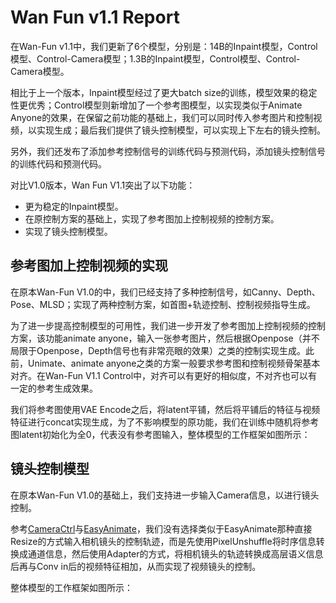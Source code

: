 # Wan Fun v1.1 Report

在Wan-Fun v1.1中，我们更新了6个模型，分别是：14B的Inpaint模型，Control模型、Control-Camera模型；1.3B的Inpaint模型，Control模型、Control-Camera模型。

相比于上一个版本，Inpaint模型经过了更大batch size的训练，模型效果的稳定性更优秀；Control模型则新增加了一个参考图模型，以实现类似于Animate Anyone的效果，在保留之前功能的基础上，我们可以同时传入参考图片和控制视频，以实现生成；最后我们提供了镜头控制模型，可以实现上下左右的镜头控制。

另外，我们还发布了添加参考控制信号的训练代码与预测代码，添加镜头控制信号的训练代码和预测代码。

对比V1.0版本，Wan Fun V1.1突出了以下功能：

- 更为稳定的Inpaint模型。
- 在原控制方案的基础上，实现了参考图加上控制视频的控制方案。
- 实现了镜头控制模型。

## 参考图加上控制视频的实现
在原本Wan-Fun V1.0的中，我们已经支持了多种控制信号，如Canny、Depth、Pose、MLSD；实现了两种控制方案，如首图+轨迹控制、控制视频指导生成。

为了进一步提高控制模型的可用性，我们进一步开发了参考图加上控制视频的控制方案，该功能animate anyone，输入一张参考图片，然后根据Openpose（并不局限于Openpose，Depth信号也有非常亮眼的效果）之类的控制实现生成。此前，Unimate、animate anyone之类的方案一般要求参考图和控制视频骨架基本对齐。在Wan-Fun V1.1 Control中，对齐可以有更好的相似度，不对齐也可以有一定的参考生成效果。

我们将参考图使用VAE Encode之后，将latent平铺，然后将平铺后的特征与视频特征进行concat实现生成，为了不影响模型的原功能，我们在训练中随机将参考图latent初始化为全0，代表没有参考图输入，整体模型的工作框架如图所示：


## 镜头控制模型
在原本Wan-Fun V1.0的基础上，我们支持进一步输入Camera信息，以进行镜头控制。

参考[CameraCtrl](https://github.com/hehao13/CameraCtrl)与[EasyAnimate](https://github.com/aigc-apps/EasyAnimate)，我们没有选择类似于EasyAnimate那种直接Resize的方式输入相机镜头的控制轨迹，而是先使用PixelUnshuffle将时序信息转换成通道信息，然后使用Adapter的方式，将相机镜头的轨迹转换成高层语义信息后再与Conv in后的视频特征相加，从而实现了视频镜头的控制。

整体模型的工作框架如图所示：
